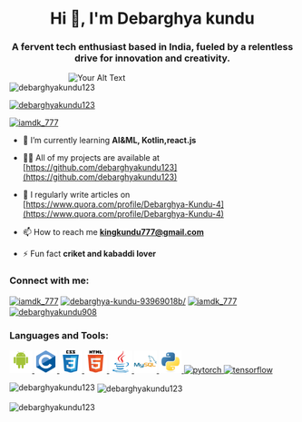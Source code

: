 
<h1 align="center">Hi 👋, I'm Debarghya kundu</h1>
<h3 align="center">A fervent tech enthusiast based in India, fueled by a relentless drive for innovation and creativity.</h3>
<img src="https://camo.githubusercontent.com/19db51af5f90f1b152bc0b9078f5fe97053955be5074f03f17019c70345bdcdb/68747470733a2f2f6d69726f2e6d656469756d2e636f6d2f6d61782f313336302f302a37513379765349765f7430696f4a2d5a2e676966" alt="Your Alt Text" align="right" width="400">

<p align="left"> <img src="https://komarev.com/ghpvc/?username=debarghyakundu123&label=Profile%20views&color=0e75b6&style=flat" alt="debarghyakundu123" /> </p>

<p align="left"> <a href="https://github.com/ryo-ma/github-profile-trophy"><img src="https://github-profile-trophy.vercel.app/?username=debarghyakundu123" alt="debarghyakundu123" /></a> </p>

<p align="left"> <a href="https://twitter.com/iamdk_777" target="blank"><img src="https://img.shields.io/twitter/follow/iamdk_777?logo=twitter&style=for-the-badge" alt="iamdk_777" /></a> </p>

- 🌱 I’m currently learning **AI&ML, Kotlin,react.js**

- 👨‍💻 All of my projects are available at [https://github.com/debarghyakundu123](https://github.com/debarghyakundu123)

- 📝 I regularly write articles on [https://www.quora.com/profile/Debarghya-Kundu-4](https://www.quora.com/profile/Debarghya-Kundu-4)

- 📫 How to reach me **kingkundu777@gmail.com**

- ⚡ Fun fact **criket and kabaddi lover**

<h3 align="left">Connect with me:</h3>
<p align="left">
<a href="https://twitter.com/iamdk_777" target="blank"><img align="center" src="https://raw.githubusercontent.com/rahuldkjain/github-profile-readme-generator/master/src/images/icons/Social/twitter.svg" alt="iamdk_777" height="30" width="40" /></a>
<a href="https://linkedin.com/in/debarghya-kundu-93969018b/" target="blank"><img align="center" src="https://raw.githubusercontent.com/rahuldkjain/github-profile-readme-generator/master/src/images/icons/Social/linked-in-alt.svg" alt="debarghya-kundu-93969018b/" height="30" width="40" /></a>
<a href="https://instagram.com/iamdk_777" target="blank"><img align="center" src="https://raw.githubusercontent.com/rahuldkjain/github-profile-readme-generator/master/src/images/icons/Social/instagram.svg" alt="iamdk_777" height="30" width="40" /></a>
<a href="https://www.youtube.com/c/debarghyakundu908" target="blank"><img align="center" src="https://raw.githubusercontent.com/rahuldkjain/github-profile-readme-generator/master/src/images/icons/Social/youtube.svg" alt="debarghyakundu908" height="30" width="40" /></a>
</p>

<h3 align="left">Languages and Tools:</h3>
<p align="left"> <a href="https://developer.android.com" target="_blank" rel="noreferrer"> <img src="https://raw.githubusercontent.com/devicons/devicon/master/icons/android/android-original-wordmark.svg" alt="android" width="40" height="40"/> </a> <a href="https://www.cprogramming.com/" target="_blank" rel="noreferrer"> <img src="https://raw.githubusercontent.com/devicons/devicon/master/icons/c/c-original.svg" alt="c" width="40" height="40"/> </a> <a href="https://www.w3schools.com/css/" target="_blank" rel="noreferrer"> <img src="https://raw.githubusercontent.com/devicons/devicon/master/icons/css3/css3-original-wordmark.svg" alt="css3" width="40" height="40"/> </a> <a href="https://www.w3.org/html/" target="_blank" rel="noreferrer"> <img src="https://raw.githubusercontent.com/devicons/devicon/master/icons/html5/html5-original-wordmark.svg" alt="html5" width="40" height="40"/> </a> <a href="https://www.java.com" target="_blank" rel="noreferrer"> <img src="https://raw.githubusercontent.com/devicons/devicon/master/icons/java/java-original.svg" alt="java" width="40" height="40"/> </a> <a href="https://www.mysql.com/" target="_blank" rel="noreferrer"> <img src="https://raw.githubusercontent.com/devicons/devicon/master/icons/mysql/mysql-original-wordmark.svg" alt="mysql" width="40" height="40"/> </a> <a href="https://www.python.org" target="_blank" rel="noreferrer"> <img src="https://raw.githubusercontent.com/devicons/devicon/master/icons/python/python-original.svg" alt="python" width="40" height="40"/> </a> <a href="https://pytorch.org/" target="_blank" rel="noreferrer"> <img src="https://www.vectorlogo.zone/logos/pytorch/pytorch-icon.svg" alt="pytorch" width="40" height="40"/> </a> <a href="https://www.tensorflow.org" target="_blank" rel="noreferrer"> <img src="https://www.vectorlogo.zone/logos/tensorflow/tensorflow-icon.svg" alt="tensorflow" width="40" height="40"/> </a> </p>

<p><img align="left" src="https://github-readme-stats.vercel.app/api/top-langs?username=debarghyakundu123&show_icons=true&locale=en&layout=compact" alt="debarghyakundu123" /></p>

<p>&nbsp;<img align="center" src="https://github-readme-stats.vercel.app/api?username=debarghyakundu123&show_icons=true&locale=en" alt="debarghyakundu123" /></p>

<p><img align="center" src="https://github-readme-streak-stats.herokuapp.com/?user=debarghyakundu123&" alt="debarghyakundu123" /></p>

